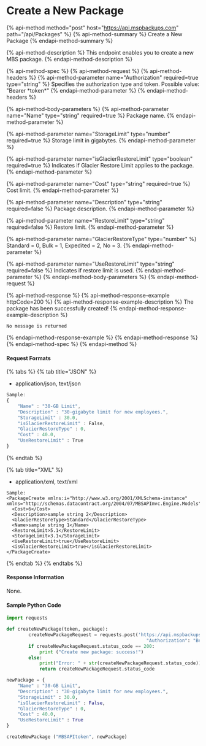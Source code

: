 # Create a New Package

{% api-method method="post" host="https://api.mspbackups.com" path="/api/Packages" %}
{% api-method-summary %}
Create a New Package
{% endapi-method-summary %}

{% api-method-description %}
This endpoint enables you to create a new MBS package.
{% endapi-method-description %}

{% api-method-spec %}
{% api-method-request %}
{% api-method-headers %}
{% api-method-parameter name="Authorization" required=true type="string" %}
Specifies the authorization type and token. Possible value: "Bearer \*token\*"
{% endapi-method-parameter %}
{% endapi-method-headers %}

{% api-method-body-parameters %}
{% api-method-parameter name="Name" type="string" required=true %}
Package name.
{% endapi-method-parameter %}

{% api-method-parameter name="StorageLimit" type="number" required=true %}
Storage limit in gigabytes.
{% endapi-method-parameter %}

{% api-method-parameter name="isGlacierRestoreLimit" type="boolean" required=true %}
Indicates if Glacier Restore Limit applies to the package.
{% endapi-method-parameter %}

{% api-method-parameter name="Cost" type="string" required=true %}
Cost limit.
{% endapi-method-parameter %}

{% api-method-parameter name="Description" type="string" required=false %}
Package description.
{% endapi-method-parameter %}

{% api-method-parameter name="RestoreLimit" type="string" required=false %}
Restore limit.
{% endapi-method-parameter %}

{% api-method-parameter name="GlacierRestoreType" type="number" %}
Standard = 0, Bulk = 1, Expedited = 2, No = 3.
{% endapi-method-parameter %}

{% api-method-parameter name="UseRestoreLimit" type="string" required=false %}
Indicates if restore limit is used.
{% endapi-method-parameter %}
{% endapi-method-body-parameters %}
{% endapi-method-request %}

{% api-method-response %}
{% api-method-response-example httpCode=200 %}
{% api-method-response-example-description %}
The package has been successfully created!
{% endapi-method-response-example-description %}

```
No message is returned
```
{% endapi-method-response-example %}
{% endapi-method-response %}
{% endapi-method-spec %}
{% endapi-method %}

####  Request Formats

{% tabs %}
{% tab title="JSON" %}
* application/json, text/json

```javascript
Sample:
{
	"Name" : "30-GB Limit",
	"Description" : "30-gigabyte limit for new employees.",
	"StorageLimit" : 30.0,
	"isGlacierRestoreLimit" : False,
	"GlacierRestoreType" : 0,
	"Cost" : 40.0,
	"UseRestoreLimit" : True
}
```
{% endtab %}

{% tab title="XML" %}
* application/xml, text/xml

```markup
Sample:
<PackageCreate xmlns:i="http://www.w3.org/2001/XMLSchema-instance" xmlns="http://schemas.datacontract.org/2004/07/MBSAPImvc.Engine.Models">
  <Cost>6</Cost>
  <Description>sample string 2</Description>
  <GlacierRestoreType>Standard</GlacierRestoreType>
  <Name>sample string 1</Name>
  <RestoreLimit>5.1</RestoreLimit>
  <StorageLimit>3.1</StorageLimit>
  <UseRestoreLimit>true</UseRestoreLimit>
  <isGlacierRestoreLimit>true</isGlacierRestoreLimit>
</PackageCreate>
```
{% endtab %}
{% endtabs %}

#### Response Information

None.

#### Sample Python Code

```python
import requests

def createNewPackage(token, package):
		createNewPackageRequest = requests.post('https://api.mspbackups.com/api/Packages', headers = {"Accept" : "application/json",
												   "Authorization": "Bearer " + token}, json = package)
		if createNewPackageRequest.status_code == 200:
			print ("Create new package: success!")
		else:
			print("Error: " + str(createNewPackageRequest.status_code))
			return createNewPackageRequest.status_code

newPackage = {
	"Name" : "30-GB Limit",
	"Description" : "30-gigabyte limit for new employees.",
	"StorageLimit" : 30.0,
	"isGlacierRestoreLimit" : False,
	"GlacierRestoreType" : 0,
	"Cost" : 40.0,
	"UseRestoreLimit" : True
}

createNewPackage ("MBSAPItoken", newPackage)
```

